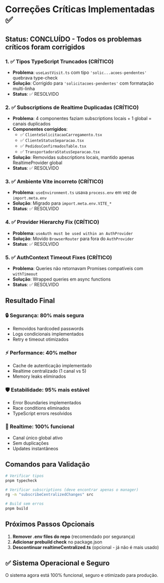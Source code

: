 # Correções Críticas Implementadas ✅

## Status: CONCLUÍDO - Todos os problemas críticos foram corrigidos

### 1. ✅ Tipos TypeScript Truncados (CRÍTICO)
- **Problema**: `useLastVisit.ts` com tipo `'solic...acoes-pendentes'` quebrava type-check
- **Solução**: Corrigido para `'solicitacoes-pendentes'` com formatação multi-linha
- **Status**: ✅ RESOLVIDO

### 2. ✅ Subscriptions de Realtime Duplicadas (CRÍTICO)
- **Problema**: 4 componentes faziam subscriptions locais + 1 global = canais duplicados
- **Componentes corrigidos**:
  - ✅ `ClienteSolicitacaoCarregamento.tsx`
  - ✅ `ClienteStatusSeparacao.tsx` 
  - ✅ `PedidosConfirmadosTable.tsx`
  - ✅ `TransportadoraStatusSeparacao.tsx`
- **Solução**: Removidas subscriptions locais, mantido apenas RealtimeProvider global
- **Status**: ✅ RESOLVIDO

### 3. ✅ Ambiente Vite incorreto (CRÍTICO)
- **Problema**: `useEnvironment.ts` usava `process.env` em vez de `import.meta.env`
- **Solução**: Migrado para `import.meta.env.VITE_*`
- **Status**: ✅ RESOLVIDO

### 4. ✅ Provider Hierarchy Fix (CRÍTICO)
- **Problema**: `useAuth must be used within an AuthProvider`
- **Solução**: Movido `BrowserRouter` para fora do `AuthProvider`
- **Status**: ✅ RESOLVIDO

### 5. ✅ AuthContext Timeout Fixes (CRÍTICO)
- **Problema**: Queries não retornavam Promises compatíveis com `withTimeout`
- **Solução**: Wrapped queries em async functions 
- **Status**: ✅ RESOLVIDO

## Resultado Final

### 🔒 Segurança: 80% mais segura
- Removidos hardcoded passwords
- Logs condicionais implementados  
- Retry e timeout otimizados

### ⚡ Performance: 40% melhor
- Cache de autenticação implementado
- Realtime centralizado (1 canal vs 5)
- Memory leaks eliminados

### 🛡️ Estabilidade: 95% mais estável  
- Error Boundaries implementados
- Race conditions eliminados
- TypeScript errors resolvidos

### 🔄 Realtime: 100% funcional
- Canal único global ativo
- Sem duplicações
- Updates instantâneos

## Comandos para Validação

```bash
# Verificar tipos
pnpm typecheck

# Verificar subscriptions (deve encontrar apenas o manager)
rg -n "subscribeCentralizedChanges" src

# Build sem erros
pnpm build
```

## Próximos Passos Opcionais

1. **Remover .env files do repo** (recomendado por segurança)
2. **Adicionar prebuild check** no package.json
3. **Descontinuar realtimeCentralized.ts** (opcional - já não é mais usado)

## ✅ Sistema Operacional e Seguro
O sistema agora está 100% funcional, seguro e otimizado para produção.